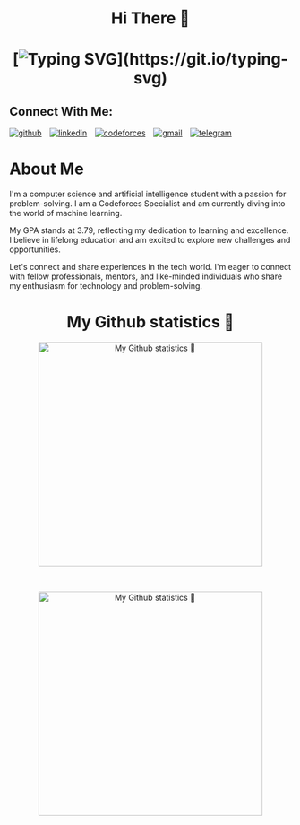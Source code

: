 <h1 align="center">Hi There 👋</h1>

<h1 align="center">
  
[![Typing SVG](https://readme-typing-svg.herokuapp.com?font=Vujahday+Script&color=%0e223b&size=35&height=60&lines=Welcome+to+Mahmoud+Aziz's+Github+!)](https://git.io/typing-svg)
  
</h1>

## Connect With Me:


[![github](https://user-images.githubusercontent.com/89981157/165638303-61424af3-ee6e-49c8-8d23-e62c0fcdccdd.png)][1]&emsp;[![linkedin](https://user-images.githubusercontent.com/89981157/165638661-43aec0cb-4520-4788-8f5d-94d234186ca8.png)][2]&emsp;[![codeforces](https://user-images.githubusercontent.com/89981157/165658750-702cbaa6-a313-4c19-9af9-02dc1bf1def7.png)][4]&emsp;[![gmail](https://user-images.githubusercontent.com/89981157/165659095-538113ce-c545-4dc0-b9b9-c00f9c1d78a9.png)][5]&emsp;[![telegram](https://user-images.githubusercontent.com/89981157/165664495-7e6743b6-bb68-4dfb-ba13-3976ad8823c4.png)][8]
<br />

 # About Me
I'm a computer science and artificial intelligence student with a passion for problem-solving. I am a Codeforces Specialist and am currently diving into the world of machine learning.

My GPA stands at 3.79, reflecting my dedication to learning and excellence. I believe in lifelong education and am excited to explore new challenges and opportunities.

Let's connect and share experiences in the tech world. I'm eager to connect with fellow professionals, mentors, and like-minded individuals who share my enthusiasm for technology and problem-solving.


<h1 align="center">My Github statistics 🚀</h1> 

<p align="center">
  <img width="400" src="https://github-readme-stats.vercel.app/api/?username=mahmoudazizorignal&count_private=true&theme=tokyonight&showicons=true" alt="My Github statistics  🚀">
</p>
<br />
<p align="center">
  <img width="400" src="https://github-readme-stats.vercel.app/api/top-langs/?username=mahmoudazizorignal&langs_count=5&theme=tokyonight" alt="My Github statistics  🚀">

[linkedin]: https://www.linkedin.com/in/mahmoud-mamdouh-70809621b/

[1]: https://github.com/mahmoudazizorignal
[2]: https://www.linkedin.com/in/mahmoudmamdouhaziz
[4]: https://codeforces.com/profile/MahmoudM13
[5]: mailto:mahmoudazizorignal@gmail.com
[8]: https://t.me/mahmoudazizorignal
